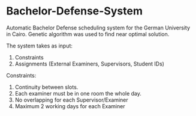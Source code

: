 # Bachelor-Defense-System

Automatic Bachelor Defense scheduling system for the German University in Cairo.
Genetic algorithm was used to find near optimal solution. 

The system takes as input:
1. Constraints
2. Assignments (External Examiners, Supervisors, Student IDs)


Constraints:
1. Continuity between slots.
2. Each examiner must be in one room the whole day.
3. No overlapping for each Supervisor/Examiner
4. Maximum 2 working days for each Examiner
